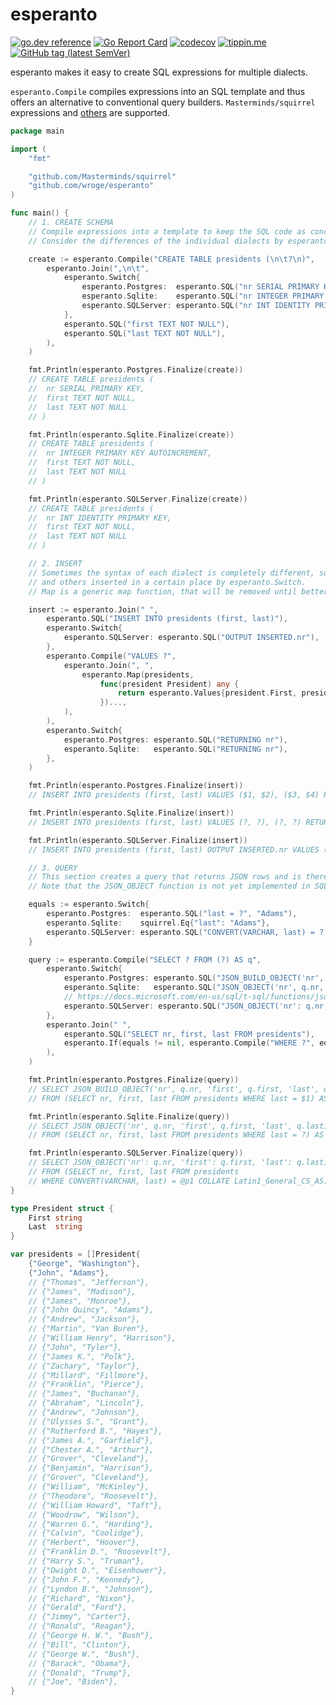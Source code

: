 # esperanto

[![go.dev reference](https://img.shields.io/badge/go.dev-reference-007d9c?logo=go&logoColor=white)](https://pkg.go.dev/github.com/wroge/esperanto)
[![Go Report Card](https://goreportcard.com/badge/github.com/wroge/esperanto)](https://goreportcard.com/report/github.com/wroge/esperanto)
[![codecov](https://codecov.io/gh/wroge/esperanto/branch/main/graph/badge.svg?token=D2r0ktepvb)](https://codecov.io/gh/wroge/esperanto)
[![tippin.me](https://badgen.net/badge/%E2%9A%A1%EF%B8%8Ftippin.me/@_wroge/F0918E)](https://tippin.me/@_wroge)
[![GitHub tag (latest SemVer)](https://img.shields.io/github/tag/wroge/esperanto.svg?style=social)](https://github.com/wroge/esperanto/tags)

esperanto makes it easy to create SQL expressions for multiple dialects. 

```esperanto.Compile``` compiles expressions into an SQL template and thus offers an alternative to conventional query builders. ```Masterminds/squirrel``` expressions and [others](https://github.com/wroge/esperanto/blob/main/esperanto.go#L9) are supported.

```go
package main

import (
	"fmt"

	"github.com/Masterminds/squirrel"
	"github.com/wroge/esperanto"
)

func main() {
	// 1. CREATE SCHEMA
	// Compile expressions into a template to keep the SQL code as concise as possible.
	// Consider the differences of the individual dialects by esperanto.Switch.

	create := esperanto.Compile("CREATE TABLE presidents (\n\t?\n)",
		esperanto.Join(",\n\t",
			esperanto.Switch{
				esperanto.Postgres:  esperanto.SQL("nr SERIAL PRIMARY KEY"),
				esperanto.Sqlite:    esperanto.SQL("nr INTEGER PRIMARY KEY AUTOINCREMENT"),
				esperanto.SQLServer: esperanto.SQL("nr INT IDENTITY PRIMARY KEY"),
			},
			esperanto.SQL("first TEXT NOT NULL"),
			esperanto.SQL("last TEXT NOT NULL"),
		),
	)

	fmt.Println(esperanto.Postgres.Finalize(create))
	// CREATE TABLE presidents (
	//	nr SERIAL PRIMARY KEY,
	//	first TEXT NOT NULL,
	//	last TEXT NOT NULL
	// )

	fmt.Println(esperanto.Sqlite.Finalize(create))
	// CREATE TABLE presidents (
	//	nr INTEGER PRIMARY KEY AUTOINCREMENT,
	//	first TEXT NOT NULL,
	//	last TEXT NOT NULL
	// )

	fmt.Println(esperanto.SQLServer.Finalize(create))
	// CREATE TABLE presidents (
	//	nr INT IDENTITY PRIMARY KEY,
	//	first TEXT NOT NULL,
	//	last TEXT NOT NULL
	// )

	// 2. INSERT
	// Sometimes the syntax of each dialect is completely different, so some parts have to be skipped
	// and others inserted in a certain place by esperanto.Switch.
	// Map is a generic map function, that will be removed until better alternatives are available.

	insert := esperanto.Join(" ",
		esperanto.SQL("INSERT INTO presidents (first, last)"),
		esperanto.Switch{
			esperanto.SQLServer: esperanto.SQL("OUTPUT INSERTED.nr"),
		},
		esperanto.Compile("VALUES ?",
			esperanto.Join(", ",
				esperanto.Map(presidents,
					func(president President) any {
						return esperanto.Values{president.First, president.Last}
					})...,
			),
		),
		esperanto.Switch{
			esperanto.Postgres: esperanto.SQL("RETURNING nr"),
			esperanto.Sqlite:   esperanto.SQL("RETURNING nr"),
		},
	)

	fmt.Println(esperanto.Postgres.Finalize(insert))
	// INSERT INTO presidents (first, last) VALUES ($1, $2), ($3, $4) RETURNING nr [George Washington John Adams]

	fmt.Println(esperanto.Sqlite.Finalize(insert))
	// INSERT INTO presidents (first, last) VALUES (?, ?), (?, ?) RETURNING nr [George Washington John Adams]

	fmt.Println(esperanto.SQLServer.Finalize(insert))
	// INSERT INTO presidents (first, last) OUTPUT INSERTED.nr VALUES (@p1, @p2), (@p3, @p4) [George Washington John Adams]

	// 3. QUERY
	// This section creates a query that returns JSON rows and is therefore supported by any database driver.
	// Note that the JSON_OBJECT function is not yet implemented in SQL Server 2019.

	equals := esperanto.Switch{
		esperanto.Postgres:  esperanto.SQL("last = ?", "Adams"),
		esperanto.Sqlite:    squirrel.Eq{"last": "Adams"},
		esperanto.SQLServer: esperanto.SQL("CONVERT(VARCHAR, last) = ? COLLATE Latin1_General_CS_AS", "Adams"),
	}

	query := esperanto.Compile("SELECT ? FROM (?) AS q",
		esperanto.Switch{
			esperanto.Postgres: esperanto.SQL("JSON_BUILD_OBJECT('nr', q.nr, 'first', q.first, 'last', q.last) AS result"),
			esperanto.Sqlite:   esperanto.SQL("JSON_OBJECT('nr', q.nr, 'first', q.first, 'last', q.last) AS result"),
			// https://docs.microsoft.com/en-us/sql/t-sql/functions/json-object-transact-sql
			esperanto.SQLServer: esperanto.SQL("JSON_OBJECT('nr': q.nr, 'first': q.first, 'last': q.last) AS result"),
		},
		esperanto.Join(" ",
			esperanto.SQL("SELECT nr, first, last FROM presidents"),
			esperanto.If(equals != nil, esperanto.Compile("WHERE ?", equals)),
		),
	)

	fmt.Println(esperanto.Postgres.Finalize(query))
	// SELECT JSON_BUILD_OBJECT('nr', q.nr, 'first', q.first, 'last', q.last) AS result
	// FROM (SELECT nr, first, last FROM presidents WHERE last = $1) AS q [Adams]

	fmt.Println(esperanto.Sqlite.Finalize(query))
	// SELECT JSON_OBJECT('nr', q.nr, 'first', q.first, 'last', q.last) AS result
	// FROM (SELECT nr, first, last FROM presidents WHERE last = ?) AS q [Adams]

	fmt.Println(esperanto.SQLServer.Finalize(query))
	// SELECT JSON_OBJECT('nr': q.nr, 'first': q.first, 'last': q.last) AS result
	// FROM (SELECT nr, first, last FROM presidents
	// WHERE CONVERT(VARCHAR, last) = @p1 COLLATE Latin1_General_CS_AS) AS q [Adams]
}

type President struct {
	First string
	Last  string
}

var presidents = []President{
	{"George", "Washington"},
	{"John", "Adams"},
	// {"Thomas", "Jefferson"},
	// {"James", "Madison"},
	// {"James", "Monroe"},
	// {"John Quincy", "Adams"},
	// {"Andrew", "Jackson"},
	// {"Martin", "Van Buren"},
	// {"William Henry", "Harrison"},
	// {"John", "Tyler"},
	// {"James K.", "Polk"},
	// {"Zachary", "Taylor"},
	// {"Millard", "Fillmore"},
	// {"Franklin", "Pierce"},
	// {"James", "Buchanan"},
	// {"Abraham", "Lincoln"},
	// {"Andrew", "Johnson"},
	// {"Ulysses S.", "Grant"},
	// {"Rutherford B.", "Hayes"},
	// {"James A.", "Garfield"},
	// {"Chester A.", "Arthur"},
	// {"Grover", "Cleveland"},
	// {"Benjamin", "Harrison"},
	// {"Grover", "Cleveland"},
	// {"William", "McKinley"},
	// {"Theodore", "Roosevelt"},
	// {"William Howard", "Taft"},
	// {"Woodrow", "Wilson"},
	// {"Warren G.", "Harding"},
	// {"Calvin", "Coolidge"},
	// {"Herbert", "Hoover"},
	// {"Franklin D.", "Roosevelt"},
	// {"Harry S.", "Truman"},
	// {"Dwight D.", "Eisenhower"},
	// {"John F.", "Kennedy"},
	// {"Lyndon B.", "Johnson"},
	// {"Richard", "Nixon"},
	// {"Gerald", "Ford"},
	// {"Jimmy", "Carter"},
	// {"Ronald", "Reagan"},
	// {"George H. W.", "Bush"},
	// {"Bill", "Clinton"},
	// {"George W.", "Bush"},
	// {"Barack", "Obama"},
	// {"Donald", "Trump"},
	// {"Joe", "Biden"},
}
```

